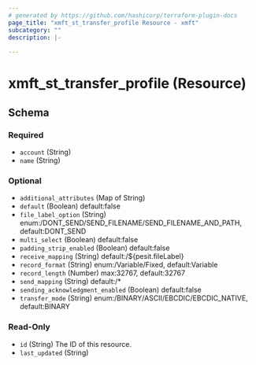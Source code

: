 ```yaml
---
# generated by https://github.com/hashicorp/terraform-plugin-docs
page_title: "xmft_st_transfer_profile Resource - xmft"
subcategory: ""
description: |-
  
---
```


# xmft_st_transfer_profile (Resource)





<!-- schema generated by tfplugindocs -->
## Schema

### Required

- `account` (String)
- `name` (String)

### Optional

- `additional_attributes` (Map of String)
- `default` (Boolean) default:false
- `file_label_option` (String) enum:/DONT_SEND/SEND_FILENAME/SEND_FILENAME_AND_PATH, default:DONT_SEND
- `multi_select` (Boolean) default:false
- `padding_strip_enabled` (Boolean) default:false
- `receive_mapping` (String) default:/${pesit.fileLabel}
- `record_format` (String) enum:/Variable/Fixed, default:Variable
- `record_length` (Number) max:32767, default:32767
- `send_mapping` (String) default:/*
- `sending_acknowledgment_enabled` (Boolean) default:false
- `transfer_mode` (String) enum:/BINARY/ASCII/EBCDIC/EBCDIC_NATIVE, default:BINARY

### Read-Only

- `id` (String) The ID of this resource.
- `last_updated` (String)
